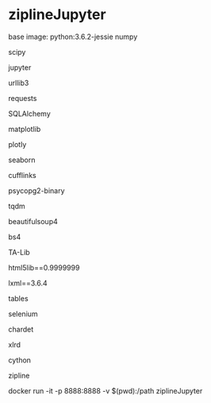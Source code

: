 # ziplineJupyter

base image: python:3.6.2-jessie
numpy

scipy

jupyter

urllib3

requests

SQLAlchemy

matplotlib

plotly

seaborn

cufflinks

psycopg2-binary

tqdm

beautifulsoup4

bs4

TA-Lib

html5lib==0.9999999

lxml==3.6.4

tables

selenium

chardet

xlrd

cython

zipline

docker run -it -p 8888:8888 -v $(pwd):/path ziplineJupyter
